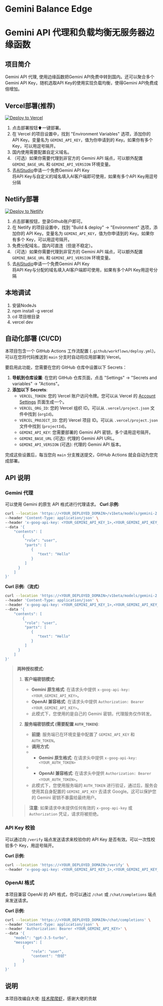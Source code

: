 # Gemini Balance Edge
# Gemini API 代理和负载均衡无服务器边缘函数

## 项目简介

Gemini API 代理, 使用边缘函数把Gemini API免费中转到国内。还可以聚合多个Gemini API Key，随机选取API Key的使用实现负载均衡，使得Gemini API免费成倍增加。

## Vercel部署(推荐)
[![Deploy to Vercel](https://vercel.com/button)](https://vercel.com/new/clone?repository-url=https://github.com/muskke/gemini-balance-edge)


1. 点击部署按钮⬆️一键部署。
2. 在 Vercel 的项目设置中，找到 "Environment Variables" 选项，添加你的 API Key。变量名为 `GEMINI_API_KEY`，值为你申请到的 Key。如果你有多个 Key，可以用逗号隔开。
3. 国内使用需要配置自定义域名。
4. （可选）如果你需要代理到非官方的 Gemini API 端点，可以额外配置 `GEMINI_BASE_URL` 和 `GEMINI_API_VERSION` 环境变量。
5. 去[AIStudio](https://aistudio.google.com)申请一个免费Gemini API Key
<br>将API Key与自定义的域名填入AI客户端即可使用，如果有多个API Key用逗号分隔


## Netlify部署
[![Deploy to Netlify](https://www.netlify.com/img/deploy/button.svg)](https://app.netlify.com/start/deploy?repository=https://github.com/tech-shrimp/gemini-balance-edge)
1. 点击部署按钮，登录Github账户即可。
2. 在 Netlify 的项目设置中，找到 "Build & deploy" -> "Environment" 选项，添加你的 API Key。变量名为 `GEMINI_API_KEY`，值为你申请到的 Key。如果你有多个 Key，可以用逗号隔开。
3. 免费分配域名，国内可直连（但是不稳定）。
4. （可选）如果你需要代理到非官方的 Gemini API 端点，可以额外配置 `GEMINI_BASE_URL` 和 `GEMINI_API_VERSION` 环境变量。
5. 去[AIStudio](https://aistudio.google.com)申请一个免费Gemini API Key
<br>将API Key与分配的域名填入AI客户端即可使用，如果有多个API Key用逗号分隔


## 本地调试

1. 安装NodeJs
2. npm install -g vercel
3. cd 项目根目录
4. vercel dev

## 自动化部署 (CI/CD)

本项目包含一个 GitHub Actions 工作流配置 (`.github/workflows/deploy.yml`)，可以在您将代码推送到 `main` 分支时自动将应用部署到 Vercel。

要启用此功能，您需要在您的 GitHub 仓库中设置以下 Secrets：

1.  **导航到仓库设置**: 在您的 GitHub 仓库页面，点击 "Settings" -> "Secrets and variables" -> "Actions"。
2.  **添加以下 Secrets**:
    *   `VERCEL_TOKEN`: 您的 Vercel 账户访问令牌。您可以从 Vercel 的 [Account Settings](https://vercel.com/account/tokens) 页面生成一个。
    *   `VERCEL_ORG_ID`: 您的 Vercel 组织 ID。可以从 `.vercel/project.json` 文件中找到 (`orgId`)。
    *   `VERCEL_PROJECT_ID`: 您的 Vercel 项目 ID。可以从 `.vercel/project.json` 文件中找到 (`projectId`)。
    *   `GEMINI_API_KEY`: 您需要部署的 Gemini API 密钥，多个请用逗号隔开。
    *   `GEMINI_BASE_URL` (可选): 代理的 Gemini API URL。
    *   `GEMINI_API_VERSION` (可选): 代理的 Gemini API 版本。

完成这些设置后，每当您向 `main` 分支推送提交，GitHub Actions 就会自动为您完成部署。

## API 说明


### Gemini 代理

可以使用 Gemini 的原生 API 格式进行代理请求。
**Curl 示例:**
```bash
curl --location 'https://<YOUR_DEPLOYED_DOMAIN>/v1beta/models/gemini-2.5-pro:generateContent' \
--header 'Content-Type: application/json' \
--header 'x-goog-api-key: <YOUR_GEMINI_API_KEY_1>,<YOUR_GEMINI_API_KEY_2>' \
--data '{
    "contents": [
        {
         "role": "user",
         "parts": [
            {
               "text": "Hello"
            }
         ]
      }
    ]
}'
```
**Curl 示例:（流式）**
```bash
curl --location 'https://<YOUR_DEPLOYED_DOMAIN>/v1beta/models/gemini-2.5-pro:generateContent?alt=sse' \
--header 'Content-Type: application/json' \
--header 'x-goog-api-key: <YOUR_GEMINI_API_KEY_1>,<YOUR_GEMINI_API_KEY_2>' \
--data '{
    "contents": [
        {
         "role": "user",
         "parts": [
            {
               "text": "Hello"
            }
         ]
      }
    ]
}'
```
> **两种授权模式:**
>
> 1.  **客户端密钥模式**:
>     *   **Gemini 原生格式**: 在请求头中提供 `x-goog-api-key: <YOUR_GEMINI_API_KEY>`。
>     *   **OpenAI 兼容格式**: 在请求头中提供 `Authorization: Bearer <YOUR_GEMINI_API_KEY>`。
>     *   此模式下，您使用的是自己的 Gemini 密钥，代理服务仅作转发。
>
> 2.  **服务端密钥模式 (需要配置 `AUTH_TOKEN`)**:
>     *   **前提**: 服务端已在环境变量中配置了 `GEMINI_API_KEY` 和 `AUTH_TOKEN`。
>     *   **调用方式**: 
>     *   - **Gemini 原生格式**: 在请求头中提供 `x-goog-api-key: <YOUR_AUTH_TOKEN>`
>     *   - **OpenAI 兼容格式**: 在请求头中提供 `Authorization: Bearer <YOUR_AUTH_TOKEN>`。
>     *   此模式下，您使用服务端的 `AUTH_TOKEN` 进行验证，通过后，服务会使用其自身配置的 `GEMINI_API_KEY` 去请求 Google。这可以保护您的 Gemini 密钥不暴露给最终用户。
>
> > **注意**: 如果请求中未提供任何有效的 `x-goog-api-key` 或 `Authorization` 凭证，请求将被拒绝。


### API Key 校验

可以通过向 `/verify` 端点发送请求来校验你的 API Key 是否有效。可以一次性校验多个 Key，用逗号隔开。

**Curl 示例:**
```bash
curl --location 'https://<YOUR_DEPLOYED_DOMAIN>/verify' \
--header 'x-goog-api-key: <YOUR_GEMINI_API_KEY_1>,<YOUR_GEMINI_API_KEY_2>'
```

### OpenAI 格式

本项目兼容 OpenAI 的 API 格式，你可以通过 `/chat` 或 `/chat/completions` 端点来发送请求。

**Curl 示例:**
```bash
curl --location 'https://<YOUR_DEPLOYED_DOMAIN>/chat/completions' \
--header 'Content-Type: application/json' \
--header 'Authorization: Bearer <YOUR_GEMINI_API_KEY>' \
--data '{
    "model": "gpt-3.5-turbo",
    "messages": [
        {
            "role": "user",
            "content": "你好"
        }
    ]
}'
```

## 说明
本项目改编自大佬: [技术爬爬虾](https://github.com/tech-shrimp/gemini-balance-lite)，感谢大佬的贡献
